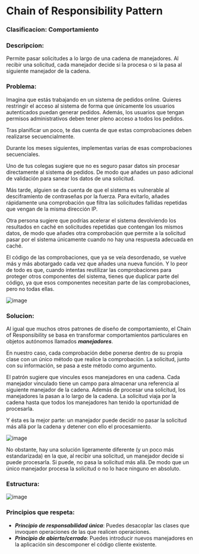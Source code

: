 # Chain of Responsibility Pattern

### Clasificacion: Comportamiento

### Descripcion:
Permite pasar solicitudes a lo largo de una cadena de manejadores. Al recibir una solicitud, cada manejador decide si la procesa o si la pasa al siguiente manejador de la cadena.

### Problema: 
Imagina que estás trabajando en un sistema de pedidos online. Quieres restringir el acceso al sistema de forma que únicamente los usuarios autenticados puedan generar pedidos. Además, los usuarios que tengan permisos administrativos deben tener pleno acceso a todos los pedidos.

Tras planificar un poco, te das cuenta de que estas comprobaciones deben realizarse secuencialmente.

Durante los meses siguientes, implementas varias de esas comprobaciones secuenciales.

Uno de tus colegas sugiere que no es seguro pasar datos sin procesar directamente al sistema de pedidos. De modo que añades un paso adicional de validación para sanear los datos de una solicitud.

Más tarde, alguien se da cuenta de que el sistema es vulnerable al desciframiento de contraseñas por la fuerza. Para evitarlo, añades rápidamente una comprobación que filtra las solicitudes fallidas repetidas que vengan de la misma dirección IP.

Otra persona sugiere que podrías acelerar el sistema devolviendo los resultados en caché en solicitudes repetidas que contengan los mismos datos, de modo que añades otra comprobación que permite a la solicitud pasar por el sistema únicamente cuando no hay una respuesta adecuada en caché.

El código de las comprobaciones, que ya se veía desordenado, se vuelve más y más abotargado cada vez que añades una nueva función. Y lo peor de todo es que, cuando intentas reutilizar las comprobaciones para proteger otros componentes del sistema, tienes que duplicar parte del código, ya que esos componentes necesitan parte de las comprobaciones, pero no todas ellas.

![image](https://user-images.githubusercontent.com/86437352/223545067-a403077c-5938-4a0f-b151-e94f11fe62fe.png)

### Solucion:
Al igual que muchos otros patrones de diseño de comportamiento, el Chain of Responsibility se basa en transformar comportamientos particulares en objetos autónomos llamados ***manejadores***.

En nuestro caso, cada comprobación debe ponerse dentro de su propia clase con un único método que realice la comprobación. La solicitud, junto con su información, se pasa a este método como argumento.

El patrón sugiere que vincules esos manejadores en una cadena. Cada manejador vinculado tiene un campo para almacenar una referencia al siguiente manejador de la cadena. Además de procesar una solicitud, los manejadores la pasan a lo largo de la cadena. La solicitud viaja por la cadena hasta que todos los manejadores han tenido la oportunidad de procesarla.

Y ésta es la mejor parte: un manejador puede decidir no pasar la solicitud más allá por la cadena y detener con ello el procesamiento.

![image](https://user-images.githubusercontent.com/86437352/223546270-17c7a160-fb48-469c-a289-eebef9fb4005.png)

No obstante, hay una solución ligeramente diferente (y un poco más estandarizada) en la que, al recibir una solicitud, un manejador decide si puede procesarla. Si puede, no pasa la solicitud más allá. De modo que un único manejador procesa la solicitud o no lo hace ninguno en absoluto.

### Estructura:
![image](https://user-images.githubusercontent.com/86437352/223547594-6b720870-f4cd-4191-950c-3faf2bea3d7e.png)

### Principios que respeta:
- ***Principio de responsabilidad única***: Puedes desacoplar las clases que invoquen operaciones de las que realicen operaciones.
- ***Principio de abierto/cerrado***: Puedes introducir nuevos manejadores en la aplicación sin descomponer el código cliente existente.

